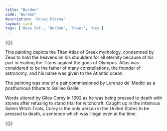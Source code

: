 ```yaml
---
title: "Burden"
code: "Burden"
description: 'Krieg Eterna'
layout: card
tags: ['Base Set', 'Burden', 'Power', 'Hex']
---
```

{{<card-detail-page title="Burden" artwork="Atlas holding up the celestial globe by Guercino (1646)" >}}
<p>
This painting depicts the Titan Atlas of Greek mythology, condemned by Zeus to hold the heavens on his shoulders for all eternity because of his part in leading the Titans against the gods of Olympus.  Atlas was considered to be the father of many constellations, the founder of astronomy, and his name was given to the Atlantic ocean.  
</p>
<p>
The painting was one of a pair commissioned by Lorenzo de’ Medici as a posthumous tribute to Galileo Galilei.
</p>
<p>
Words uttered by Giles Corey in 1692 as he was being pressed to death with stones after refusing to stand trial for witchcraft.  Caught up in the infamous Salem Witch Trials, Corey is the only person in the United States to be pressed to death, a sentence which was illegal even at the time.  
</p>
{{</card-detail-page>}}
